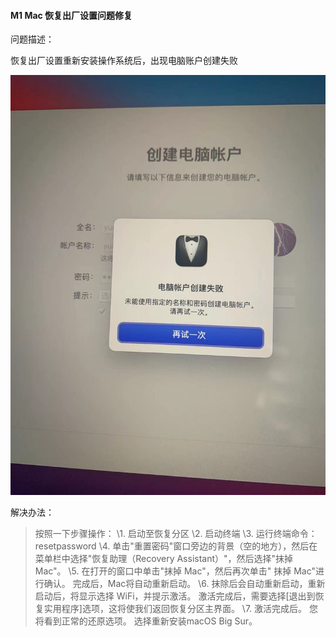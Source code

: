 #### M1 Mac 恢复出厂设置问题修复



问题描述：

恢复出厂设置重新安装操作系统后，出现电脑账户创建失败



![86aa340ff7c8e1ad48b70d37ff6fc0a](20210630.assets/86aa340ff7c8e1ad48b70d37ff6fc0a.jpg)

解决办法：

> 按照一下步骤操作：
> \1. 启动至恢复分区
> \2. 启动终端
> \3. 运行终端命令：resetpassword
> \4. 单击"重置密码"窗口旁边的背景（空的地方），然后在菜单栏中选择"恢复助理（Recovery Assistant）"，然后选择"抹掉 Mac"。
> \5. 在打开的窗口中单击"抹掉 Mac"，然后再次单击" 抹掉 Mac"进行确认。 完成后，Mac将自动重新启动。
> \6. 抹除后会自动重新启动，重新启动后，将显示选择 WiFi，并提示激活。 激活完成后，需要选择[退出到恢复实用程序]选项，这将使我们返回恢复分区主界面。
> \7. 激活完成后。 您将看到正常的还原选项。 选择重新安装macOS Big Sur。